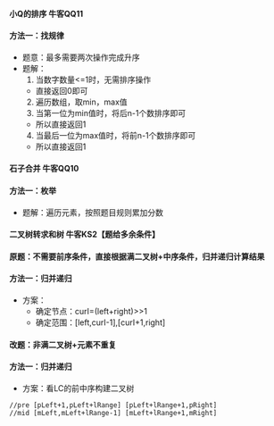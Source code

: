 #### 小Q的排序 牛客QQ11
#### 方法一：找规律
- 题意：最多需要两次操作完成升序
- 题解：
  1. 当数字数量<=1时，无需排序操作
    - 直接返回0即可
  2. 遍历数组，取min，max值
  3. 当第一位为min值时，将后n-1个数排序即可
    - 所以直接返回1
  4. 当最后一位为max值时，将前n-1个数排序即可
    - 所以直接返回1

#### 石子合并 牛客QQ10
#### 方法一：枚举
- 题解：遍历元素，按照题目规则累加分数

#### 二叉树转求和树 牛客KS2【题给多余条件】
#### 原题：不需要前序条件，直接根据满二叉树+中序条件，归并递归计算结果
#### 方法一：归并递归
- 方案：
  - 确定节点：curI=(left+right)>>1
  - 确定范围：[left,curI-1],[curI+1,right]

#### 改题：非满二叉树+元素不重复
#### 方法一：归并递归
- 方案：看LC的前中序构建二叉树

```
//pre [pLeft+1,pLeft+lRange] [pLeft+lRange+1,pRight]
//mid [mLeft,mLeft+lRange-1] [mLeft+lRange+1,mRight]
```